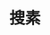 ---
title: "搜素"
slug: "search"
layout: "search"
outputs:
    - html
    - json
menu:
    main:
        weight: -60
        params:
          icon: search
---